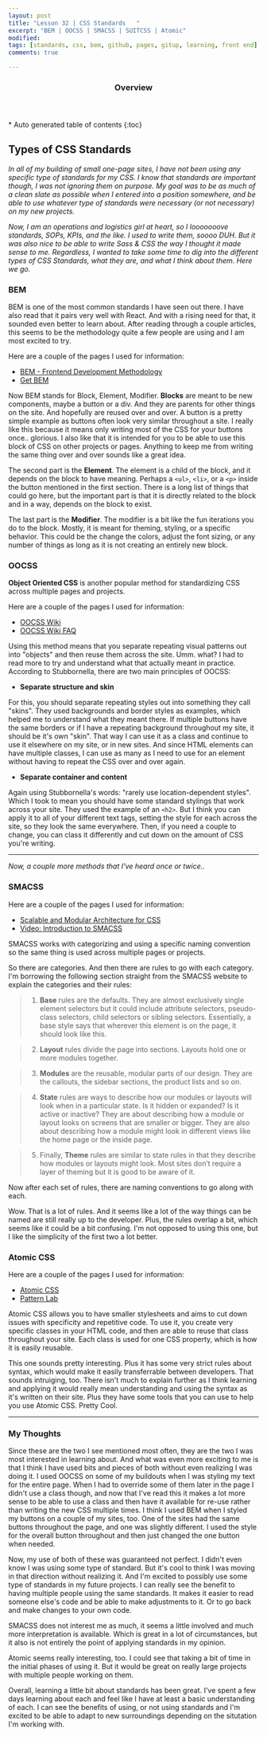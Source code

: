 ```yaml
---
layout: post
title: "Lesson 32 | CSS Standards	"
excerpt: "BEM | OOCSS | SMACSS | SUITCSS | Atomic"
modified: 
tags: [standards, css, bem, github, pages, gitup, learning, front end]
comments: true

---
```


<section id="table-of-contents" class="toc">
  <header>
    <h3>Overview</h3>
  </header>
<div id="drawer" markdown="1">
*  Auto generated table of contents
{:toc}
</div>
</section><!-- /#table-of-contents -->

## Types of CSS Standards

*In all of my building of small one-page sites, I have not been using any specific type of standards for my CSS. I know that standards are important though, I was not ignoring them on purpose. My goal was to be as much of a clean slate as possible when I entered into a position somewhere, and be able to use whatever type of standards were necessary (or not necessary) on my new projects.*

*Now, I am an operations and logistics girl at heart, so I looooooove standards, SOPs, KPIs, and the like. I used to write them, soooo DUH. But it was also nice to be able to write Sass & CSS the way I thought it made sense to me. Regardless, I wanted to take some time to dig into the different types of CSS Standards, what they are, and what I think about them. Here we go.* 

### BEM

BEM is one of the most common standards I have seen out there. I have also read that it pairs very well with React. And with a rising need for that, it sounded even better to learn about. After reading through a couple articles, this seems to be the methodology quite a few people are using and I am most excited to try.

Here are a couple of the pages I used for information:

- [BEM - Frontend Development Methodology](https://en.bem.info/)
- [Get BEM](http://getbem.com/)

Now BEM stands for Block, Element, Modifier. **Blocks** are meant to be new components, maybe a button or a div. And they are parents for other things on the site. And hopefully are reused over and over. A button is a pretty simple example as buttons often look very similar throughout a site. I really like this because it means only writing most of the CSS for your buttons once.. glorious. I also like that it is intended for you to be able to use this block of CSS on other projects or pages. Anything to keep me from writing the same thing over and over sounds like a great idea.

The second part is the **Element**. The element is a child of the block, and it depends on the block to have meaning. Perhaps a `<ul>`, `<li>`, or a `<p>` inside the button mentioned in the first section. There is a long list of things that could go here, but the important part is that it is directly related to the block and in a way, depends on the block to exist.

The last part is the **Modifier**. The modifier is a bit like the fun iterations you do to the block. Mostly, it is meant for theming, styling, or a specific behavior. This could be the change the colors, adjust the font sizing, or any number of things as long as it is not creating an entirely new block.

### OOCSS

**Object Oriented CSS** is another popular method for standardizing CSS across multiple pages and projects.

Here are a couple of the pages I used for information:

- [OOCSS Wiki](https://github.com/stubbornella/oocss/wiki)
- [OOCSS Wiki FAQ](https://github.com/stubbornella/oocss/wiki/faq)

Using this method means that you separate repeating visual patterns out into "objects" and then reuse them across the site. Umm. what? I had to read more to try and understand what that actually meant in practice. According to Stubbornella, there are two main principles of OOCSS:

- **Separate structure and skin**

For this, you should separate repeating styles out into something they call "skins". They used backgrounds and border styles as examples, which helped me to understand what they meant there. If multiple buttons have the same borders or if I have a repeating background throughout my site, it should be it's own "skin". That way I can use it as a class and continue to use it elsewhere on my site, or in new sites. And since HTML elements can have multiple classes, I can use as many as I need to use for an element without having to repeat the CSS over and over again. 

- **Separate container and content**

Again using Stubbornella's words: "rarely use location-dependent styles". Which I took to mean you should have some standard stylings that work across your site. They used the example of an `<h2>`. But I think you can apply it to all of your different text tags, setting the style for each across the site, so they look the same everywhere. Then, if you need a couple to change, you can class it differently and cut down on the amount of CSS you're writing. 

___

*Now, a couple more methods that I've heard once or twice..*

### SMACSS

Here are a couple of the pages I used for information:

- [Scalable and Modular Architecture for CSS](https://smacss.com/)
- [Video: Introduction to SMACSS](http://tv.adobe.com/watch/adc-presents-smacss/smacss-introduction-to-a-scalable-and-modular-architecture-for-css/)

SMACSS works with categorizing and using a specific naming convention so the same thing is used across multiple pages or projects. 

So there are categories. And then there are rules to go with each category. I'm borrowing the following section straight from the SMACSS website to explain the categories and their rules:

>1. **Base** rules are the defaults. They are almost exclusively single element selectors but it could include attribute selectors, pseudo-class selectors, child selectors or sibling selectors. Essentially, a base style says that wherever this element is on the page, it should look like this.

>2. **Layout** rules divide the page into sections. Layouts hold one or more modules together.

>3. **Modules** are the reusable, modular parts of our design. They are the callouts, the sidebar sections, the product lists and so on.

>4. **State** rules are ways to describe how our modules or layouts will look when in a particular state. Is it hidden or expanded? Is it active or inactive? They are about describing how a module or layout looks on screens that are smaller or bigger. They are also about describing how a module might look in different views like the home page or the inside page.

>5. Finally, **Theme** rules are similar to state rules in that they describe how modules or layouts might look. Most sites don’t require a layer of theming but it is good to be aware of it.

Now after each set of rules, there are naming conventions to go along with each. 

Wow. That is a lot of rules. And it seems like a lot of the way things can be named are still really up to the developer. Plus, the rules overlap a bit, which seems like it could be a bit confusing. I'm not opposed to using this one, but I like the simplicity of the first two a lot better. 

### Atomic CSS

Here are a couple of the pages I used for information:

- [Atomic CSS](http://acss.io/)
- [Pattern Lab](http://patternlab.io/)

Atomic CSS allows you to have smaller stylesheets and aims to cut down issues with specificity and repetitive code. To use it, you create very specific classes in your HTML code, and then are able to reuse that class throughout your site. Each class is used for one CSS property, which is how it is easily reusable.

This one sounds pretty interesting. Plus it has some very strict rules about syntax, which would make it easily transferrable between developers. That sounds intruiging, too. There isn't much to explain further as I think learning and applying it would really mean understanding and using the syntax as it's written on their site. Plus they have some tools that you can use to help you use Atomic CSS. Pretty Cool.

___

### My Thoughts

Since these are the two I see mentioned most often, they are the two I was most interested in learning about. And what was even more exciting to me is that I think I have used bits and pieces of both without even realizing I was doing it. I used OOCSS on some of my buildouts when I was styling my text for the entire page. When I had to override some of them later in the page I didn't use a class though, and now that I've read this it makes a lot more sense to be able to use a class and then have it available for re-use rather than writing the new CSS multiple times. I think I used BEM when I styled my buttons on a couple of my sites, too. One of the sites had the same buttons throughout the page, and one was slightly different. I used the style for the overall button throughout and then just changed the one button when needed.

Now, my use of both of these was guaranteed not perfect. I didn't even know I was using some type of standard. But it's cool to think I was moving in that direction without realizing it. And I'm excited to possibly use some type of standards in my future projects. I can really see the benefit to having multiple people using the same standards. It makes it easier to read someone else's code and be able to make adjustments to it. Or to go back and make changes to your own code. 

SMACSS does not interest me as much, it seems a little involved and much more interpretation is available. Which is great in a lot of circumstances, but it also is not entirely the point of applying standards in my opinion.

Atomic seems really interesting, too. I could see that taking a bit of time in the initial phases of using it. But it would be great on really large projects with multiple people working on them. 

Overall, learning a little bit about standards has been great. I've spent a few days learning about each and feel like I have at least a basic understanding of each. I can see the benefits of using, or not using standards and I'm excited to be able to adapt to new surroundings depending on the situtation I'm working with. 